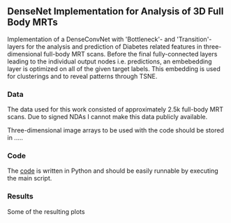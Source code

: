 ## DenseNet Implementation for Analysis of 3D Full Body MRTs

Implementation of a DenseConvNet with 'Bottleneck'- and 'Transition'-layers for the analysis and prediction of Diabetes related features in three-dimensional full-body MRT scans. Before the final fully-connected layers leading to the individual output nodes i.e. predictions, an embebedding layer is optimized on all of the given target labels. This embedding is used for clusterings and to reveal patterns through TSNE.

### Data

The data used for this work consisted of approximately 2.5k full-body MRT scans.
Due to signed NDAs I cannot make this data publicly available.

Three-dimensional image arrays to be used with the code should be stored in .....

### Code

The [code](new_all.py) is written in Python and should be easily runnable by executing the main script.

### Results

Some of the resulting plots
